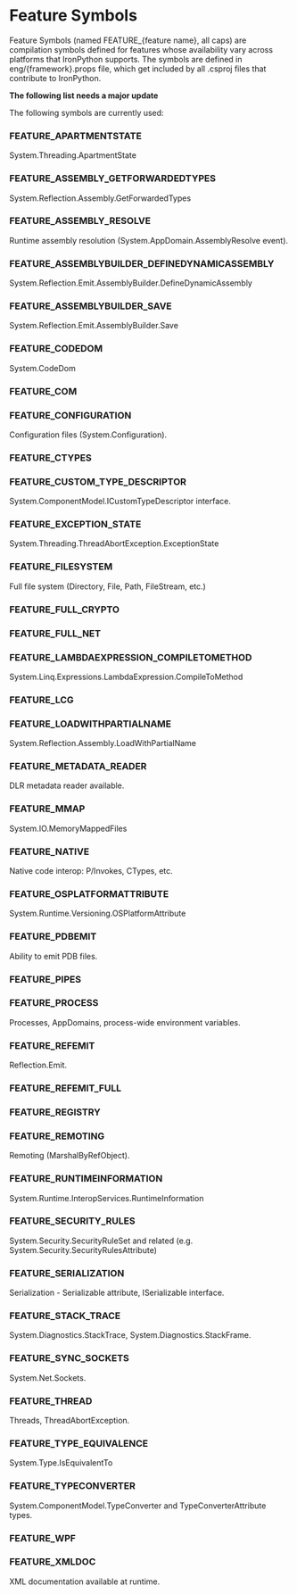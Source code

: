 # Feature Symbols

Feature Symbols (named FEATURE_{feature name}, all caps) are compilation symbols defined for features whose availability vary across platforms that IronPython supports. The symbols are defined in eng/{framework}.props file, which get included by all .csproj files that contribute to IronPython.

**The following list needs a major update**

The following symbols are currently used:
### FEATURE_APARTMENTSTATE
System.Threading.ApartmentState

### FEATURE_ASSEMBLY_GETFORWARDEDTYPES
System.Reflection.Assembly.GetForwardedTypes

### FEATURE_ASSEMBLY_RESOLVE
Runtime assembly resolution (System.AppDomain.AssemblyResolve event).

### FEATURE_ASSEMBLYBUILDER_DEFINEDYNAMICASSEMBLY
System.Reflection.Emit.AssemblyBuilder.DefineDynamicAssembly

### FEATURE_ASSEMBLYBUILDER_SAVE
System.Reflection.Emit.AssemblyBuilder.Save

### FEATURE_CODEDOM
System.CodeDom

### FEATURE_COM

### FEATURE_CONFIGURATION
Configuration files (System.Configuration).

### FEATURE_CTYPES

### FEATURE_CUSTOM_TYPE_DESCRIPTOR
System.ComponentModel.ICustomTypeDescriptor interface.

### FEATURE_EXCEPTION_STATE
System.Threading.ThreadAbortException.ExceptionState

### FEATURE_FILESYSTEM
Full file system (Directory, File, Path, FileStream, etc.)

### FEATURE_FULL_CRYPTO

### FEATURE_FULL_NET

### FEATURE_LAMBDAEXPRESSION_COMPILETOMETHOD
System.Linq.Expressions.LambdaExpression.CompileToMethod

### FEATURE_LCG

### FEATURE_LOADWITHPARTIALNAME
System.Reflection.Assembly.LoadWithPartialName

### FEATURE_METADATA_READER
DLR metadata reader available.

### FEATURE_MMAP
System.IO.MemoryMappedFiles

### FEATURE_NATIVE
Native code interop: P/Invokes, CTypes, etc.

### FEATURE_OSPLATFORMATTRIBUTE
System.Runtime.Versioning.OSPlatformAttribute

### FEATURE_PDBEMIT
Ability to emit PDB files.

### FEATURE_PIPES

### FEATURE_PROCESS
Processes, AppDomains, process-wide environment variables.

### FEATURE_REFEMIT
Reflection.Emit.

### FEATURE_REFEMIT_FULL

### FEATURE_REGISTRY

### FEATURE_REMOTING
Remoting (MarshalByRefObject).

### FEATURE_RUNTIMEINFORMATION
System.Runtime.InteropServices.RuntimeInformation

### FEATURE_SECURITY_RULES
System.Security.SecurityRuleSet and related (e.g. System.Security.SecurityRulesAttribute)

### FEATURE_SERIALIZATION
Serialization - Serializable attribute, ISerializable interface.

### FEATURE_STACK_TRACE
System.Diagnostics.StackTrace, System.Diagnostics.StackFrame.

### FEATURE_SYNC_SOCKETS
System.Net.Sockets.

### FEATURE_THREAD
Threads, ThreadAbortException.

### FEATURE_TYPE_EQUIVALENCE
System.Type.IsEquivalentTo

### FEATURE_TYPECONVERTER
System.ComponentModel.TypeConverter and TypeConverterAttribute types.

### FEATURE_WPF

### FEATURE_XMLDOC
XML documentation available at runtime.
